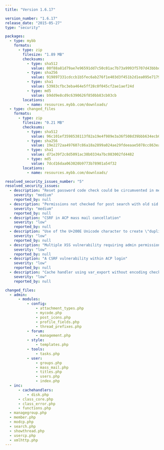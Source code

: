 ```yaml
---
title: "Version 1.6.17"

version_number: "1.6.17"
release_date: "2015-05-27"
type: "security"

packages:
  - type: mybb
    formats:
      - type: zip
        filesize: "1.89 MB"
        checksums:
          - type: sha512
            value: 00f88a81d79ae7e96591dd7c50c01ac7b73a9993f5707d43bbbd9c7f9817e63e0f09c1182c737d8d5be1ea0e31222e089ef7adbb33efa5c3cecdc947f5c7dddd
          - type: sha256
            value: 919897331cdccb1b5fec6ab276f1e403d3f451b2d1ea095e7179bb71459d0755
          - type: sha1
            value: 53983cfbc3eba464e5ff28c0f045cf2ae1aef24d
          - type: md5
            value: b9dd9e8cd9c6390626f850bb83cb03cb
        locations:
          - name: resources.mybb.com/downloads/
  - type: changed_files
    formats:
      - type: zip
        filesize: "0.21 MB"
        checksums:
          - type: sha512
            value: 96c101ef3598538113f82a19e4f989e3a36f508d39bbb634ecb0015108b22fd1bd9a1eba226720a193733aae1a998ef9cad47e57dbce6f9bb9f4597d9a5464b7
          - type: sha256
            value: 19e2272aa497607c86a18a2899a024ae29fdeeaae5078cc863ea55b867bd7fe8
          - type: sha1
            value: d71e39f2c8d5091ac38b0334a7bc083002fd4482
          - type: md5
            value: 7dcd16daa063020b9773b78901a54f32
        locations:
          - name: resources.mybb.com/downloads/

resolved_security_issues_number: "5"
resolved_security_issues:
  - description: "Reset password code check could be circumvented in member.php"
    severity: "medium"
    reported_by: null
  - description: "Permissions not checked for post search with old sid in search.php"
    severity: "medium"
    reported_by: null
  - description: "CSRF in ACP mass mail cancellation"
    severity: "low"
    reported_by: null
  - description: "Use of the U+200E Unicode character to create \"duplicate\" username"
    severity: "low"
    reported_by: null
  - description: "Multiple XSS vulnerability requiring admin permissions"
    severity: "low"
    reported_by: null
  - description: "A CSRF vulnerability within ACP login"
    severity: "low"
    reported_by: null
  - description: "Cache handler using var_export without encoding checks"
    severity: "low"
    reported_by: null

changed_files:
  - admin:
      - modules:
          - config:
              - attachment_types.php
              - mycode.php
              - post_icons.php
              - profile_fields.php
              - thread_prefixes.php
          - forum:
              - management.php
          - style:
              - templates.php
          - tools:
              - tasks.php
          - user:
              - groups.php
              - mass_mail.php
              - titles.php
              - users.php
              - index.php
  - inc:
      - cachehandlers:
          - disk.php
      - class_core.php
      - class_error.php
      - functions.php
  - managegroup.php
  - member.php
  - modcp.php
  - search.php
  - showthread.php
  - usercp.php
  - xmlhttp.php
---
```

